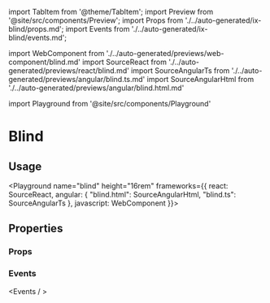 import TabItem from '@theme/TabItem';
import Preview from '@site/src/components/Preview';
import Props from './../auto-generated/ix-blind/props.md';
import Events from './../auto-generated/ix-blind/events.md';

import WebComponent from './../auto-generated/previews/web-component/blind.md'
import SourceReact from './../auto-generated/previews/react/blind.md'
import SourceAngularTs from './../auto-generated/previews/angular/blind.ts.md'
import SourceAngularHtml from './../auto-generated/previews/angular/blind.html.md'

import Playground from '@site/src/components/Playground'

# Blind

## Usage

<Playground
name="blind"
height="16rem"
frameworks={{
    react: SourceReact,
    angular: {
        "blind.html": SourceAngularHtml,
        "blind.ts": SourceAngularTs
    },
    javascript: WebComponent
}}>
</Playground>

## Properties

### Props

<Props />

### Events

<Events / >
